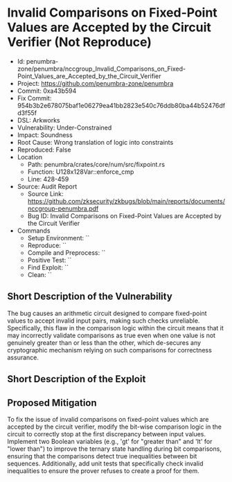 # Invalid Comparisons on Fixed-Point Values are Accepted by the Circuit Verifier (Not Reproduce)

* Id: penumbra-zone/penumbra/nccgroup_Invalid_Comparisons_on_Fixed-Point_Values_are_Accepted_by_the_Circuit_Verifier
* Project: https://github.com/penumbra-zone/penumbra
* Commit: 0xa43b594
* Fix Commit: 954b3b2e678075baf1e06279ea41bb2823e540c76ddb80ba44b52476dfd3f55f
* DSL: Arkworks
* Vulnerability: Under-Constrained
* Impact: Soundness
* Root Cause: Wrong translation of logic into constraints
* Reproduced: False
* Location
  - Path: penumbra/crates/core/num/src/fixpoint.rs
  - Function: U128x128Var::enforce_cmp
  - Line: 428-459
* Source: Audit Report
  - Source Link: https://github.com/zksecurity/zkbugs/blob/main/reports/documents/nccgroup-penumbra.pdf
  - Bug ID: Invalid Comparisons on Fixed-Point Values are Accepted by the Circuit Verifier
* Commands
  - Setup Environment: ``
  - Reproduce: ``
  - Compile and Preprocess: ``
  - Positive Test: ``
  - Find Exploit: ``
  - Clean: ``

## Short Description of the Vulnerability

The bug causes an arithmetic circuit designed to compare fixed-point values to accept invalid input pairs, making such checks unreliable. Specifically, this flaw in the comparison logic within the circuit means that it may incorrectly validate comparisons as true even when one value is not genuinely greater than or less than the other, which de-secures any cryptographic mechanism relying on such comparisons for correctness assurance.

## Short Description of the Exploit



## Proposed Mitigation

To fix the issue of invalid comparisons on fixed-point values which are accepted by the circuit verifier, modify the bit-wise comparison logic in the circuit to correctly stop at the first discrepancy between input values. Implement two Boolean variables (e.g., 'gt' for "greater than" and 'lt' for "lower than") to improve the ternary state handling during bit comparisons, ensuring that the comparisons detect true inequalities between bit sequences. Additionally, add unit tests that specifically check invalid inequalities to ensure the prover refuses to create a proof for them.

